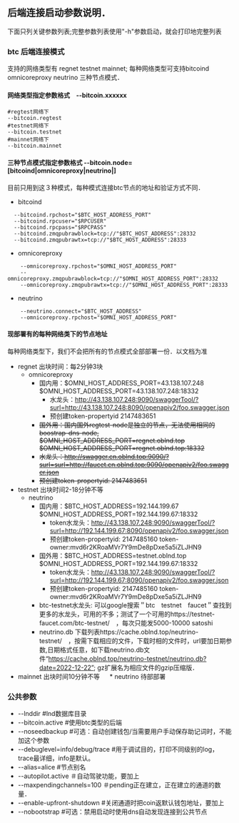 ## 后端连接启动参数说明．
下面只列关键参数列表;完整参数列表使用"-h"参数启动，就会打印地完整列表


### btc 后端连接模式
支持的网络类型有 regnet testnet mainnet; 每种网络类型可支持bitcoind omnicoreproxy neutrino 三种节点模式．

#### 网络类型指定参数格式　--bitcoin.xxxxxx　
```shell
#regtest网络下
--bitcoin.regtest
#testnet网络下
--bitcoin.testnet
#mainnet网络下
--bitcoin.mainnet
```
#### 三种节点模式指定参数格式 --bitcoin.node=[bitcoind|omnicoreproxy|neutrino|]
目前只用到这３种模式，每种模式连接btc节点的地址和验证方式不同．
* bitcoind
```shell
  --bitcoind.rpchost="$BTC_HOST_ADDRESS_PORT"
  --bitcoind.rpcuser="$RPCUSER"
  --bitcoind.rpcpass="$RPCPASS" 
  --bitcoind.zmqpubrawblock=tcp://"$BTC_HOST_ADDRESS":28332 
  --bitcoind.zmqpubrawtx=tcp://"$BTC_HOST_ADDRESS":28333
```
* omnicoreproxy
```shell
    --omnicoreproxy.rpchost="$OMNI_HOST_ADDRESS_PORT" 
    --omnicoreproxy.zmqpubrawblock=tcp://"$OMNI_HOST_ADDRESS_PORT":28332 
    --omnicoreproxy.zmqpubrawtx=tcp://"$OMNI_HOST_ADDRESS_PORT":28333
```

* neutrino
```shell
    --neutrino.connect="$BTC_HOST_ADDRESS"
    --omnicoreproxy.rpchost="$OMNI_HOST_ADDRESS_PORT"
```
#### 现部署有的每种网络类下的节点地址
每种网络类型下，我们不会把所有的节点模式全部部署一份．以文档为准
* regnet 出块时间：每2分钟3块
  * omnicoreproxy
    * 国内用：$OMNI_HOST_ADDRESS_PORT=43.138.107.248  $OMNI_HOST_ADDRESS_PORT=43.138.107.248:18332  
      * 水龙头：http://43.138.107.248:9090/swaggerTool/?surl=http://43.138.107.248:8090/openapiv2/foo.swagger.json 
      * 预创建token-propertyid 2147483651
    *  ~~国外用：国内国外regtest-node是独立的节点，无法使用相同的boostrap-dns-node, $OMNI_HOST_ADDRESS_PORT=regnet.oblnd.top  $OMNI_HOST_ADDRESS_PORT=regnet.oblnd.top:18332~~  
      * ~~水龙头：http://swagger.cn.oblnd.top:9090/?surl=surl=http://faucet.cn.oblnd.top:9090/openapiv2/foo.swagger.json~~ 
      * ~~预创建token-propertyid: 2147483651~~
* testnet 出块时间2-18分钟不等
  * neutrino
    * 国内用：$BTC_HOST_ADDRESS=192.144.199.67  $OMNI_HOST_ADDRESS_PORT=192.144.199.67:18332  
      * token水龙头：http://43.138.107.248:9090/swaggerTool/?surl=http://192.144.199.67:8090/openapiv2/foo.swagger.json 
      * 预创建token-propertyid: 2147485160 token-owner:mvd6r2KRoaMVr7Y9mDe8pDxe5a5iZLJHN9
    * 国外用：$BTC_HOST_ADDRESS=testnet.oblnd.top  $OMNI_HOST_ADDRESS_PORT=192.144.199.67:18332
      * token水龙头：http://43.138.107.248:9090/swaggerTool/?surl=http://192.144.199.67:8090/openapiv2/foo.swagger.json
      * 预创建token-propertyid: 2147485160 token-owner:mvd6r2KRoaMVr7Y9mDe8pDxe5a5iZLJHN9
    * btc-testnet水龙头: 可以google搜索＂btc　testnet　faucet＂查找到更多的水龙头，可用的不多；测试了一个可用的https://testnet-faucet.com/btc-testnet/　，每次只能发5000-10000 satoshi
    * neutrino.db 下载列表https://cache.oblnd.top/neutrino-testnet/　，按需下载相应的文件，下载时相的文件时，url要加日期参数,日期格式任意，如下载neutrino.db文件“https://cache.oblnd.top/neutrino-testnet/neutrino.db?date=2022-12-22”; gz扩展名为相应文件的gzip压缩版．
* mainnet 出块时间10分钟不等
　 * neutrino
  待部部署
 


### 公共参数
* --lnddir #lnd数据库目录
* --bitcoin.active #使用btc类型的后端
* --noseedbackup #可选：自动创建钱包/当需要用户手动保存助记词时，不能加这个参数
* --debuglevel=info/debug/trace #用于调试目的，打印不同级别的log，trace最详细，info是默认。
* --alias=alice #节点别名
* --autopilot.active ＃自动驾驶功能，要加上
* --maxpendingchannels=100 ＃pending正在建立，正在建立的通道的数量．
* --enable-upfront-shutdown #关闭通道时把coin返默认钱包地址，要加上
* --nobootstrap #可选：禁用启动时使用dns自动发现连接到公共节点

